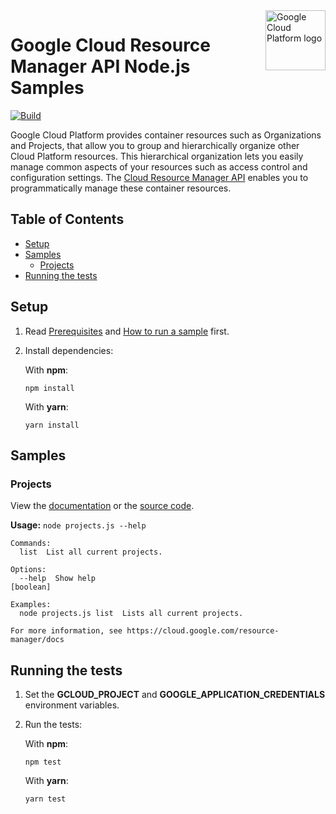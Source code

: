 <img src="https://avatars2.githubusercontent.com/u/2810941?v=3&s=96" alt="Google Cloud Platform logo" title="Google Cloud Platform" align="right" height="96" width="96"/>

# Google Cloud Resource Manager API Node.js Samples

[![Build](https://storage.googleapis.com/cloud-docs-samples-badges/GoogleCloudPlatform/nodejs-docs-samples/nodejs-docs-samples-resource-manager.svg)]()

Google Cloud Platform provides container resources such as Organizations and Projects, that allow you to group and hierarchically organize other Cloud Platform resources. This hierarchical organization lets you easily manage common aspects of your resources such as access control and configuration settings. The [Cloud Resource Manager API](https://cloud.google.com/resource-manager/docs/) enables you to programmatically manage these container resources.

## Table of Contents

* [Setup](#setup)
* [Samples](#samples)
  * [Projects](#projects)
* [Running the tests](#running-the-tests)

## Setup

1.  Read [Prerequisites][prereq] and [How to run a sample][run] first.
1.  Install dependencies:

    With **npm**:

        npm install

    With **yarn**:

        yarn install

[prereq]: ../README.md#prerequisites
[run]: ../README.md#how-to-run-a-sample

## Samples

### Projects

View the [documentation][projects_0_docs] or the [source code][projects_0_code].

__Usage:__ `node projects.js --help`

```
Commands:
  list  List all current projects.

Options:
  --help  Show help                                                                                            [boolean]

Examples:
  node projects.js list  Lists all current projects.

For more information, see https://cloud.google.com/resource-manager/docs
```

[projects_0_docs]: https://cloud.google.com/resource-manager/docs
[projects_0_code]: projects.js

## Running the tests

1.  Set the **GCLOUD_PROJECT** and **GOOGLE_APPLICATION_CREDENTIALS** environment variables.

1.  Run the tests:

    With **npm**:

        npm test

    With **yarn**:

        yarn test
